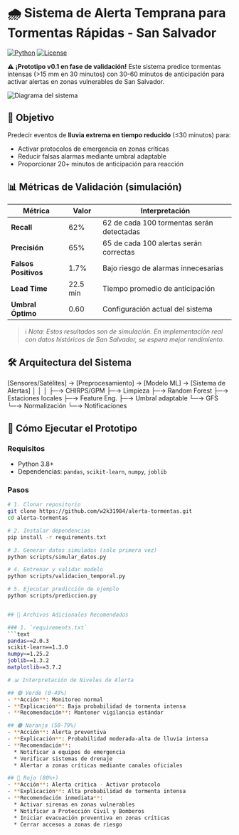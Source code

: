 # 🌧️ Sistema de Alerta Temprana para Tormentas Rápidas - San Salvador

[![Python](https://img.shields.io/badge/Python-3.8%2B-blue)](https://www.python.org/)
[![License](https://img.shields.io/badge/License-MIT-green)](LICENSE)

⚠️ **¡Prototipo v0.1 en fase de validación!** Este sistema predice tormentas intensas (>15 mm en 30 minutos) con 30-60 minutos de anticipación para activar alertas en zonas vulnerables de San Salvador.

![Diagrama del sistema](docs/diagrama_sistema.png)

## 🎯 Objetivo
Predecir eventos de **lluvia extrema en tiempo reducido** (≤30 minutos) para:
- Activar protocolos de emergencia en zonas críticas
- Reducir falsas alarmas mediante umbral adaptable
- Proporcionar 20+ minutos de anticipación para reacción

## 📊 Métricas de Validación (simulación)
| Métrica | Valor | Interpretación |
|---------|-------|----------------|
| **Recall** | 62% | 62 de cada 100 tormentas serán detectadas |
| **Precisión** | 65% | 65 de cada 100 alertas serán correctas |
| **Falsos Positivos** | 1.7% | Bajo riesgo de alarmas innecesarias |
| **Lead Time** | 22.5 min | Tiempo promedio de anticipación |
| **Umbral Óptimo** | 0.60 | Configuración actual del sistema |

> ℹ️ *Nota: Estos resultados son de simulación. En implementación real con datos históricos de San Salvador, se espera mejor rendimiento.*

## 🛠️ Arquitectura del Sistema
[Sensores/Satélites] → [Preprocesamiento] → [Modelo ML] → [Sistema de Alertas]
│ │ │
├─→ CHIRPS/GPM ├─→ Limpieza ├─→ Random Forest
├─→ Estaciones locales ├─→ Feature Eng. ├─→ Umbral adaptable
└─→ GFS └─→ Normalización └─→ Notificaciones

## 🚀 Cómo Ejecutar el Prototipo

### Requisitos
- Python 3.8+
- Dependencias: `pandas`, `scikit-learn`, `numpy`, `joblib`

### Pasos
```bash
# 1. Clonar repositorio
git clone https://github.com/w2k31984/alerta-tormentas.git
cd alerta-tormentas

# 2. Instalar dependencias
pip install -r requirements.txt

# 3. Generar datos simulados (solo primera vez)
python scripts/simular_datos.py

# 4. Entrenar y validar modelo
python scripts/validacion_temporal.py

# 5. Ejecutar predicción de ejemplo
python scripts/prediccion.py


## 📎 Archivos Adicionales Recomendados

### 1. `requirements.txt`
```text
pandas==2.0.3
scikit-learn==1.3.0
numpy==1.25.2
joblib==1.3.2
matplotlib==3.7.2

# 📊 Interpretación de Niveles de Alerta

## 🟢 Verde (0-49%)
- **Acción**: Monitoreo normal
- **Explicación**: Baja probabilidad de tormenta intensa
- **Recomendación**: Mantener vigilancia estándar

## 🟠 Naranja (50-79%)
- **Acción**: Alerta preventiva
- **Explicación**: Probabilidad moderada-alta de lluvia intensa
- **Recomendación**: 
  * Notificar a equipos de emergencia
  * Verificar sistemas de drenaje
  * Alertar a zonas críticas mediante canales oficiales

## 🔴 Rojo (80%+)
- **Acción**: Alerta crítica - Activar protocolo
- **Explicación**: Alta probabilidad de tormenta intensa
- **Recomendación inmediata**:
  * Activar sirenas en zonas vulnerables
  * Notificar a Protección Civil y Bomberos
  * Iniciar evacuación preventiva en zonas críticas
  * Cerrar accesos a zonas de riesgo
